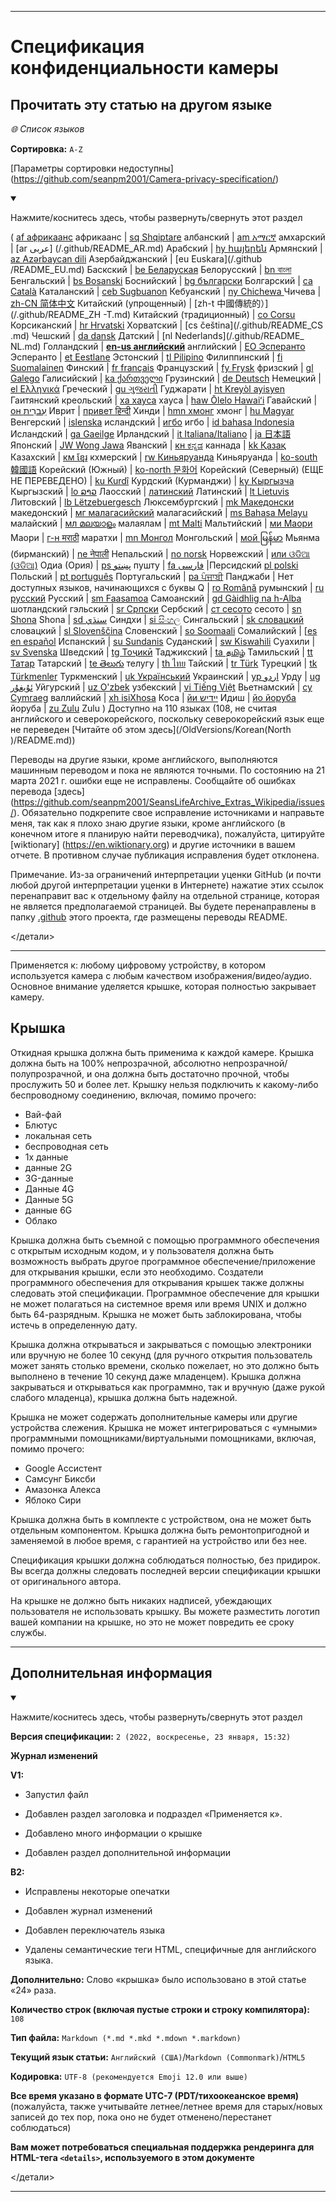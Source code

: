 
***

# Спецификация конфиденциальности камеры

## Прочитать эту статью на другом языке

_🌐 Список языков_

**Сортировка:** `A-Z`

[Параметры сортировки недоступны] (https://github.com/seanpm2001/Camera-privacy-specification/)

<details open><summary><p>Нажмите/коснитесь здесь, чтобы развернуть/свернуть этот раздел</p></summary>

( [af африкаанс](/.github/README_AF.md) африкаанс | [sq Shqiptare](/.github/README_SQ.md) албанский | [am አማርኛ](/.github/README_AM.md) амхарский | [ar عربى] (/.github/README_AR.md) Арабский | [hy հայերեն](/.github/README_HY.md) Армянский | [az Azərbaycan dili](/.github/README_AZ.md) Азербайджанский | [eu Euskara](/.github /README_EU.md) Баскский | [be Беларуская](/.github/README_BE.md) Белорусский | [bn বাংলা](/.github/README_BN.md) Бенгальский | [bs Bosanski](/.github/README_BS.md) Боснийский | [bg български](/.github/README_BG.md) Болгарский | [ca Català](/.github/README_CA.md) Каталанский | [ceb Sugbuanon](/.github/README_CEB.md) Кебуанский | [ny Chichewa ](/.github/README_NY.md) Чичева | [zh-CN 简体中文](/.github/README_ZH-CN.md) Китайский (упрощенный) | [zh-t 中國傳統的）](/.github/README_ZH -T.md) Китайский (традиционный) | [co Corsu](/.github/README_CO.md) Корсиканский | [hr Hrvatski](/.github/README_HR.md) Хорватский | [cs čeština](/.github/README_CS .md) Чешский | [da dansk](README_DA.md) Датский | [nl Nederlands](/.github/README_ NL.md) Голландский | [**en-us английский**](/.github/README.md) английский | [EO Эсперанто](/.github/README_EO.md) Эсперанто | [et Eestlane](/.github/README_ET.md) Эстонский | [tl Pilipino](/.github/README_TL.md) Филиппинский | [fi Suomalainen](/.github/README_FI.md) Финский | [fr français](/.github/README_FR.md) Французский | [fy Frysk](/.github/README_FY.md) фризский | [gl Galego](/.github/README_GL.md) Галисийский | [ka ქართველი](/.github/README_KA) Грузинский | [de Deutsch](/.github/README_DE.md) Немецкий | [el Ελληνικά](/.github/README_EL.md) Греческий | [gu ગુજરાતી](/.github/README_GU.md) Гуджарати | [ht Kreyòl ayisyen](/.github/README_HT.md) Гаитянский креольский | [ха хауса](/.github/README_HA.md) хауса | [haw Ōlelo Hawaiʻi](/.github/README_HAW.md) Гавайский | [он עִברִית](/.github/README_HE.md) Иврит | [привет हिन्दी](/.github/README_HI.md) Хинди | [hmn хмонг](/.github/README_HMN.md) хмонг | [hu Magyar](/.github/README_HU.md) Венгерский | [islenska](/.github/README_IS.md) исландский | [игбо](/.github/README_IG.md) игбо | [id bahasa Indonesia](/.github/README_ID.md) Исландский | [ga Gaeilge](/.github/README_GA.md) Ирландский | [it Italiana/Italiano](/.github/README_IT.md) | [ja 日本語](/.github/README_JA.md) Японский | [JW Wong Jawa](/.github/README_JW.md) Яванский | [кн ಕನ್ನಡ](/.github/README_KN.md) каннада | [kk Қазақ](/.github/README_KK.md) Казахский | [км ខ្មែរ](/.github/README_KM.md) кхмерский | [rw Киньяруанда](/.github/README_RW.md) Киньяруанда | [ko-south 韓國語](/.github/README_KO_SOUTH.md) Корейский (Южный) | [ko-north 문화어](README_KO_NORTH.md) Корейский (Северный) (ЕЩЕ НЕ ПЕРЕВЕДЕНО) | [ku Kurdî](/.github/README_KU.md) Курдский (Курманджи) | [ky Кыргызча](/.github/README_KY.md) Кыргызский | [lo ລາວ](/.github/README_LO.md) Лаосский | [латинский](/.github/README_LA.md) Латинский | [lt Lietuvis](/.github/README_LT.md) Литовский | [lb Lëtzebuergesch](/.github/README_LB.md) Люксембургский | [mk Македонски](/.github/README_MK.md) македонский | [мг малагасийский](/.github/README_MG.md) малагасийский | [ms Bahasa Melayu](/.github/README_MS.md) малайский | [мл മലയാളം](/.github/README_ML.md) малаялам | [mt Malti](/.github/README_MT.md) Мальтийский | [ми Маори](/.github/README_MI.md) Маори | [г-н मराठी](/.github/README_MR.md) маратхи | [mn Монгол](/.github/README_MN.md) Монгольский | [мой မြန်မာ](/.github/README_MY.md) Мьянма (бирманский) | [ne नेपाली](/.github/README_NE.md) Непальский | [no norsk](/.github/README_NO.md) Норвежский | [или ଓଡିଆ (ଓଡିଆ)](/.github/README_OR.md) Одиа (Ория) | [ps پښتو](/.github/README_PS.md) пушту | [fa فارسی](/.github/README_FA.md) |Персидский [pl polski](/.github/README_PL.md) Польский | [pt português](/.github/README_PT.md) Португальский | [pa ਪੰਜਾਬੀ](/.github/README_PA.md) Панджаби | Нет доступных языков, начинающихся с буквы Q | [ro Română](/.github/README_RO.md) румынский | [ru русский](/.github/README_RU.md) Русский | [sm Faasamoa](/.github/README_SM.md) Самоанский | [gd Gàidhlig na h-Alba](/.github/README_GD.md) шотландский гэльский | [sr Српски](/.github/README_SR.md) Сербский | [ст сесото](/.github/README_ST.md) сесото | [sn Shona](/.github/README_SN.md) Shona | [sd سنڌي](/.github/README_SD.md) Синдхи | [si සිංහල](/.github/README_SI.md) Сингальский | [sk словацкий](/.github/README_SK.md) словацкий | [sl Slovenščina](/.github/README_SL.md) Словенский | [so Soomaali](/.github/README_SO.md) Сомалийский | [[es en español](/.github/README_ES.md) Испанский | [su Sundanis](/.github/README_SU.md) Суданский | [sw Kiswahili](/.github/README_SW.md) Суахили | [sv Svenska](/.github/README_SV.md) Шведский | [tg Тоҷикӣ](/.github/README_TG.md) Таджикский | [ta தமிழ்](/.github/README_TA.md) Тамильский | [tt Татар](/.github/README_TT.md) Татарский | [te తెలుగు](/.github/README_TE.md) телугу | [th ไทย](/.github/README_TH.md) Тайский | [tr Türk](/.github/README_TR.md) Турецкий | [tk Türkmenler](/.github/README_TK.md) Туркменский | [uk Український](/.github/README_UK.md) Украинский | [ур اردو](/.github/README_UR.md) Урду | [ug ئۇيغۇر](/.github/README_UG.md) Уйгурский | [uz O'zbek](/.github/README_UZ.md) узбекский | [vi Tiếng Việt](/.github/README_VI.md) Вьетнамский | [cy Cymraeg](/.github/README_CY.md) валлийский | [xh isiXhosa](/.github/README_XH.md) Коса | [йи יידיש](/.github/README_YI.md) Идиш | [йо йоруба](/.github/README_YO.md) йоруба | [zu Zulu](/.github/README_ZU.md) Zulu ) Доступно на 110 языках (108, не считая английского и северокорейского, поскольку северокорейский язык еще не переведен [Читайте об этом здесь](/OldVersions/Korean(North )/README.md))

Переводы на другие языки, кроме английского, выполняются машинным переводом и пока не являются точными. По состоянию на 21 марта 2021 г. ошибки еще не исправлены. Сообщайте об ошибках перевода [здесь] (https://github.com/seanpm2001/SeansLifeArchive_Extras_Wikipedia/issues/). Обязательно подкрепите свое исправление источниками и направьте меня, так как я плохо знаю другие языки, кроме английского (в конечном итоге я планирую найти переводчика), пожалуйста, цитируйте [wiktionary] (https://en.wiktionary.org) и другие источники в вашем отчете. В противном случае публикация исправления будет отклонена.

Примечание. Из-за ограничений интерпретации уценки GitHub (и почти любой другой интерпретации уценки в Интернете) нажатие этих ссылок перенаправит вас к отдельному файлу на отдельной странице, которая не является предполагаемой страницей. Вы будете перенаправлены в папку [.github](/.github/) этого проекта, где размещены переводы README.

</детали>

---

Применяется к: любому цифровому устройству, в котором используется камера с любым качеством изображения/видео/аудио. Основное внимание уделяется крышке, которая полностью закрывает камеру.

## Крышка

Откидная крышка должна быть применима к каждой камере. Крышка должна быть на 100% непрозрачной, абсолютно непрозрачной/полупрозрачной, и она должна быть достаточно прочной, чтобы прослужить 50 и более лет. Крышку нельзя подключить к какому-либо беспроводному соединению, включая, помимо прочего:

- Вай-фай
- Блютус
- локальная сеть
- беспроводная сеть
- 1x данные
- данные 2G
- 3G-данные
- Данные 4G
- Данные 5G
- данные 6G
- Облако

Крышка должна быть съемной с помощью программного обеспечения с открытым исходным кодом, и у пользователя должна быть возможность выбрать другое программное обеспечение/приложение для открывания крышки, если это необходимо. Создатели программного обеспечения для открывания крышек также должны следовать этой спецификации. Программное обеспечение для крышки не может полагаться на системное время или время UNIX и должно быть 64-разрядным. Крышка не может быть заблокирована, чтобы истечь в определенную дату.

Крышка должна открываться и закрываться с помощью электроники или вручную не более 10 секунд (для ручного открытия пользователь может занять столько времени, сколько пожелает, но это должно быть выполнено в течение 10 секунд даже младенцем). Крышка должна закрываться и открываться как программно, так и вручную (даже рукой слабого младенца), крышка должна быть надежной.

Крышка не может содержать дополнительные камеры или другие устройства слежения. Крышка не может интегрироваться с «умными» программными помощниками/виртуальными помощниками, включая, помимо прочего:

* Google Ассистент
* Самсунг Биксби
* Амазонка Алекса
* Яблоко Сири

Крышка должна быть в комплекте с устройством, она не может быть отдельным компонентом. Крышка должна быть ремонтопригодной и заменяемой в любое время, с гарантией на устройство или без нее.

Спецификация крышки должна соблюдаться полностью, без придирок. Вы всегда должны следовать последней версии спецификации крышки от оригинального автора.

На крышке не должно быть никаких надписей, убеждающих пользователя не использовать крышку. Вы можете разместить логотип вашей компании на крышке, но это не может повредить ее сроку службы.

***

## Дополнительная информация

<details open><summary><p>Нажмите/коснитесь здесь, чтобы развернуть/свернуть этот раздел</p></summary>

**Версия спецификации:** `2 (2022, воскресенье, 23 января, 15:32)`

**Журнал изменений**

**V1:**

- Запустил файл

- Добавлен раздел заголовка и подраздел «Применяется к».

- Добавлено много информации о крышке

- Добавлен раздел дополнительной информации

**В2:**

- Исправлены некоторые опечатки

- Добавлен журнал изменений

- Добавлен переключатель языка

- Удалены семантические теги HTML, специфичные для английского языка.

**Дополнительно:** Слово «крышка» было использовано в этой статье «24» раза.

**Количество строк (включая пустые строки и строку компилятора):** `108`

**Тип файла:** `Markdown (*.md *.mkd *.mdown *.markdown)`

**Текущий язык статьи:** `Английский (США)`/`Markdown (Commonmark)`/`HTML5`

**Кодировка:** `UTF-8 (рекомендуется Emoji 12.0 или выше)`

**Все время указано в формате UTC-7 (PDT/тихоокеанское время)** (пожалуйста, также учитывайте летнее/летнее время для старых/новых записей до тех пор, пока оно не будет отменено/перестанет соблюдаться)

**Вам может потребоваться специальная поддержка рендеринга для HTML-тега `<details>`, используемого в этом документе**

</детали>

***
